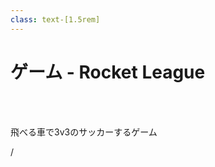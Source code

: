 ```yaml
---
class: text-[1.5rem]
---
```


# ゲーム - Rocket League

<br>
<br>

飛べる車で3v3のサッカーするゲーム

<div
  class="absolute bottom-[1rem] right-[1rem] text-[1rem]"
>
  <SlideCurrentNo /> / <SlidesTotal />
</div>
